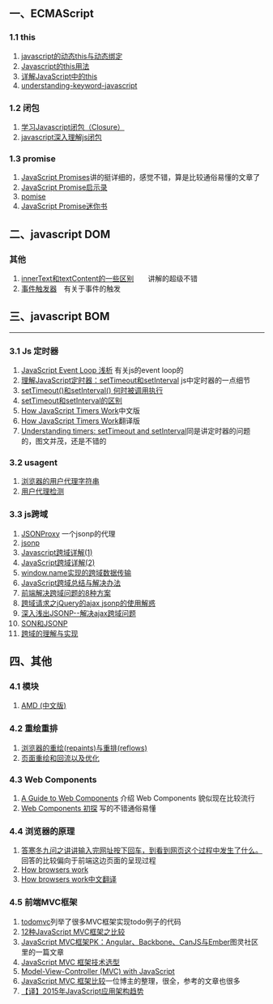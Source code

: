 
## 一、ECMAScript
### 1.1 this
1. [javascript的动态this与动态绑定](http://www.cnblogs.com/rubylouvre/archive/2009/11/13/1602122.html)
2. [Javascript的this用法](http://www.ruanyifeng.com/blog/2010/04/using_this_keyword_in_javascript.html)
3. [详解JavaScript中的this](http://foocoder.com/blog/xiang-jie-javascriptzhong-de-this.html/)
4. [understanding-keyword-javascript](http://www.phloxblog.in/understanding-keyword-javascript/#.U1XjPfmSx5h)

### 1.2 闭包
1. [学习Javascript闭包（Closure）](http://www.ruanyifeng.com/blog/2009/08/learning_javascript_closures.html)
2. [javascript深入理解js闭包](http://blog.csdn.net/qq545923664/article/details/17162711)

### 1.3 promise
1. [JavaScript Promises](http://www.html5rocks.com/zh/tutorials/es6/promises/#toc-async)讲的挺详细的，感觉不错，算是比较通俗易懂的文章了
2. [JavaScript Promise启示录](http://blog.segmentfault.com/dmyang/1190000000492290)
3. [pomise](https://www.promisejs.org/)
4. [JavaScript Promise迷你书](http://liubin.github.io/promises-book/)

## 二、javascript DOM

### 其他
1. [innerText和textContent的一些区别](http://stackoverflow.com/questions/19030742/difference-between-innertext-and-innerhtml-in-javascript)　　讲解的超级不错
2. [事件触发器](http://stylechen.com/trigger.html)　有关于事件的触发 


## 三、javascript BOM

- - - 

### 3.1 Js 定时器
1. [JavaScript Event Loop 浅析](http://heroicyang.com/2012/08/28/javascript-event-loop/) 有关js的event loop的
2. [理解JavaScript定时器：setTimeout和setInterval](http://heroicyang.com/2012/09/06/javascript-timers/) js中定时器的一点细节
3. [setTimeout()和setInterval() 何时被调用执行](http://www.cnblogs.com/dolphinX/archive/2013/04/05/2784933.html)
4. [setTimeout和setInterval的区别](http://www.jb51.net/article/26679.htm)
5. [How JavaScript Timers Work](http://ejohn.org/blog/how-javascript-timers-work/)中文版
6. [How JavaScript Timers Work](http://www.cnitblog.com/asfman/articles/55714.html)翻译版
7. [Understanding timers: setTimeout and setInterval](http://javascript.info/tutorial/settimeout-setinterval)同是讲定时器的问题的，图文并茂，还是不错的

### 3.2 usagent
1. [浏览器的用户代理字符串](http://www.cnblogs.com/zoho/archive/2012/04/06/2434777.html)
2. [用户代理检测](http://csspod.com/archives/user-agent-detection)

### 3.3 js跨域
1. [JSONProxy](https://jsonp.nodejitsu.com/) 一个jsonp的代理
2. [jsonp](http://bob.ippoli.to/archives/2005/12/05/remote-json-jsonp/)
3. [Javascript跨域详解(1)](http://rolfzhang.com/articles/346.html)
4. [JavaScript跨域详解(2)](http://rolfzhang.com/articles/380.html)
5. [window.name实现的跨域数据传输](http://www.cnblogs.com/rainman/archive/2011/02/21/1960044.html)
6. [JavaScript跨域总结与解决办法](http://www.cnblogs.com/rainman/archive/2011/02/20/1959325.html)
7. [前端解决跨域问题的8种方案](http://blog.csdn.net/tankpt/article/details/20463571)
8. [跨域请求之jQuery的ajax jsonp的使用解惑](http://www.cnblogs.com/know/archive/2011/10/09/2204005.html)
9. [深入浅出JSONP--解决ajax跨域问题](http://www.cnblogs.com/chopper/archive/2012/03/24/2403945.html)
10. [SON和JSONP](http://www.cnblogs.com/dowinning/archive/2012/04/19/json-jsonp-jquery.html)
11. [跨域的理解与实现](http://www.nowamagic.net/ajax/ajax_KonwHowToCrossDomain.php)

## 四、其他
### 4.1 模块
1. [AMD (中文版)](https://github.com/amdjs/amdjs-api/wiki/AMD-(%E4%B8%AD%E6%96%87%E7%89%88))

### 4.2 重绘重排 
1. [浏览器的重绘(repaints)与重排(reflows)](http://www.css88.com/archives/4991)
2. [页面重绘和回流以及优化](http://www.css88.com/archives/4996)


### 4.3 Web Components
1. [A Guide to Web Components](http://css-tricks.com/modular-future-web-components/) 介绍 Web Components 貌似现在比较流行
2. [Web Components 初探](http://blog.dayanjia.com/2014/06/web-components-introduction/) 写的不错通俗易懂

### 4.4 浏览器的原理
1. [答寒冬九问之讲讲输入完网址按下回车，到看到网页这个过程中发生了什么。](http://www.cnblogs.com/dojo-lzz/p/3983335.html) 回答的比较偏向于前端这边页面的呈现过程
2. [How browsers work](http://taligarsiel.com/Projects/howbrowserswork1.htm)
3. [How browsers work中文翻译](http://www.w3ccafe.com/355.html)

### 4.5 前端MVC框架
1. [todomvc](http://todomvc.com/)列举了很多MVC框架实现todo例子的代码
2. [12种JavaScript MVC框架之比较](http://www.infoq.com/cn/news/2012/05/js-mvc-framework/)
3. [JavaScript MVC框架PK：Angular、Backbone、CanJS与Ember](http://www.ituring.com.cn/article/38394)图灵社区里的一篇文章
4. [JavaScript MVC 框架技术选型](http://segmentfault.com/a/1190000000379723)
5. [Model-View-Controller (MVC) with JavaScript](http://alexatnet.com/articles/model-view-controller-mvc-javascript)
6. [JavaScript MVC 框架比较](http://inching.org/2014/03/18/javascript-mvc/)一位博主的整理，很全，参考的文章也很多
7. [【译】2015年JavaScript应用架构趋势](http://melon.github.io/blog/2014/12/16/translation-javascript-application-architecture-on-the-road-to-2015/)
